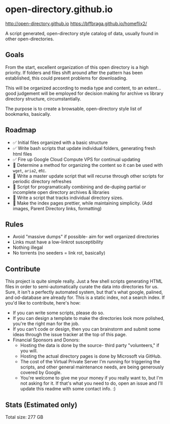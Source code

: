 

# open-directory.github.io
http://open-directory.github.io
https://bffbraga.github.io/homeflix2/

A script generated, open-directory style catalog of data, usually found in other open-directories.


## Goals
From the start, excellent organization of this open directory is a high priority. If folders and files shift around after the pattern has been established, this could present problems for downloading.

This will be organized according to media type and content, to an extent... good judgement will be employed for decision making for archive vs library directory structure, circumstantially.

The purpose is to create a browsable, open-directory style list of bookmarks, basically.



## Roadmap
* :white_check_mark: Initial files organized with a basic structure
* :white_check_mark: Write bash scripts that update individual folders, generating fresh html files
* :white_check_mark: Fire up Google Cloud Compute VPS for continual updating
* :black_square_button: Determine a method for organizing the content so it can be used with `wget`, `aria2`, etc.
* :black_square_button: Write a master update script that will recurse through other scripts for periodic directory refreshes
* :black_square_button: Script for programatically combining and de-duping partial or incomplete open directory archives & libraries
* :black_square_button: Write a script that tracks individual directory sizes.
* :black_square_button: Make the index pages prettier, while maintaining simplicity. (Add images, Parent Directory links, formatting)


## Rules
* Avoid "massive dumps" if possible- aim for well organized directories
* Links must have a low-linkrot susceptibility
* Nothing illegal
* No torrents (no seeders = link rot, basically)

## Contribute
This project is quite simple really. Just a few shell scripts generating HTML files in order to semi-automatically curate the data into directories for us. Sure, it isn't a perfectly automated system, but that's what google, palined, and od-database are already for. This is a static index, not a search index. If you'd like to contribute, here's how:

* If you can write some scripts, please do so.
* If you can design a template to make the directories look more polished, you're the right man for the job.
* If you can't code or design, then you can brainstorm and submit some ideas through the issue tracker at the top of this page.
* Financial Sponsors and Donors:
  * Hosting the data is done by the source- third party "volunteers," if you will.
  * Hosting the actual directory pages is done by Microsoft via GitHub.
  * The cost of the Virtual Private Server I'm running for triggering the scripts, and other general maintenance needs, are being generously covered by Google.
  * You're welcome to give me your money if you really want to, but I'm not asking for it. If that's what you need to do, open an issue and I'll update this readme with some contact info. :)


## Stats (Estimated only)
Total size: 277 GB
